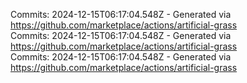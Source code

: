 Commits: 2024-12-15T06:17:04.548Z - Generated via https://github.com/marketplace/actions/artificial-grass
<br>
Commits: 2024-12-15T06:17:04.548Z - Generated via https://github.com/marketplace/actions/artificial-grass
<br>
Commits: 2024-12-15T06:17:04.548Z - Generated via https://github.com/marketplace/actions/artificial-grass
<br>
